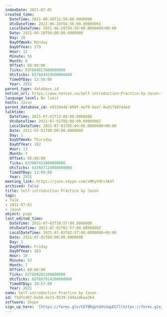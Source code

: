 ```yaml
---
indexDate: 2021-07-01
created_time:
  DateTime: 2021-06-28T12:56:00.0000000
  UtcDateTime: 2021-06-28T04:56:00.0000000Z
  LocalDateTime: 2021-06-28T04:56:00.0000000+00:00
  Date: 2021-06-28T00:00:00.0000000
  Day: 28
  DayOfWeek: Monday
  DayOfYear: 179
  Hour: 12
  Minute: 56
  Month: 6
  Offset: 08:00:00
  Ticks: 637604817600000000
  UtcTicks: 637604529600000000
  TimeOfDay: 12:56:00
  Year: 2021
parent_type: database_id
notion_url: https://www.notion.so/Self-introduction-Practice-by-Jason-f5dfedb7beb84e339539144a1dbaa264
language_level: No limit
hosts: Jason
parent_database_id: e9339446-880f-4ef0-8ad7-8ad1f507dded
talktime:
  DateTime: 2021-07-01T13:00:00.0000000
  UtcDateTime: 2021-07-01T05:00:00.0000000Z
  LocalDateTime: 2021-07-01T05:00:00.0000000+00:00
  Date: 2021-07-01T00:00:00.0000000
  Day: 1
  DayOfWeek: Thursday
  DayOfYear: 182
  Hour: 13
  Month: 7
  Offset: 08:00:00
  Ticks: 637607412000000000
  UtcTicks: 637607124000000000
  TimeOfDay: 13:00:00
  Year: 2021
meeting_link: https://join.skype.com/xMKyV4Fx3KXT
archived: false
title: Self-introduction Practice by Jason
tags:
- Talk
- 2021-07-01
- Jason
object: page
last_edited_time:
  DateTime: 2021-07-02T10:57:00.0000000
  UtcDateTime: 2021-07-02T02:57:00.0000000Z
  LocalDateTime: 2021-07-02T02:57:00.0000000+00:00
  Date: 2021-07-02T00:00:00.0000000
  Day: 2
  DayOfWeek: Friday
  DayOfYear: 183
  Hour: 10
  Minute: 57
  Month: 7
  Offset: 08:00:00
  Ticks: 637608202200000000
  UtcTicks: 637607914200000000
  TimeOfDay: 10:57:00
  Year: 2021
name: Self-introduction Practice by Jason
id: f5dfedb7-beb8-4e33-9539-144a1dbaa264
software: Skype
sign_up_here: '[https://forms.gle/CET8RqptGHtUapEG7](https://forms.gle/CET8RqptGHtUapEG7)'
---
```







